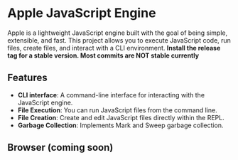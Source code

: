 # Apple JavaScript Engine

Apple is a lightweight JavaScript engine built with the goal of being simple, extensible, and fast. This project allows you to execute JavaScript code, run files, create files, and interact with a CLI environment. **Install the release tag for a stable version. Most commits are NOT stable currently**

## Features

- **CLI interface**: A command-line interface for interacting with the JavaScript engine.
- **File Execution**: You can run JavaScript files from the command line.
- **File Creation**: Create and edit JavaScript files directly within the REPL.
- **Garbage Collection**: Implements Mark and Sweep garbage collection.

## Browser (coming soon)
